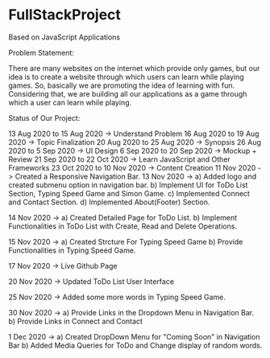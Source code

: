 # FullStackProject
Based on JavaScript Applications

Problem Statement:

There are many websites on the internet which provide only games, but our idea is to
create a website through which users can learn while playing games. So, basically we are
promoting the idea of learning with fun. Considering that, we are building all our
applications as a game through which a user can learn while playing.

Status of Our Project:

13 Aug 2020 to 15 Aug 2020 -> Understand Problem
16 Aug 2020 to 19 Aug 2020 -> Topic Finalization
20 Aug 2020 to 25 Aug 2020 -> Synopsis
26 Aug 2020 to 5 Sep 2020 -> UI Design
6 Sep 2020 to 20 Sep 2020 -> Mockup + Review
21 Sep 2020 to 22 Oct 2020 -> Learn JavaScript and Other Frameworks
23 Oct 2020 to 10 Nov 2020 -> Content Creation
11 Nov 2020 -> Created a Responsive Navigation Bar.
13 Nov 2020 -> 
    a) Added logo and created submenu option in navigation bar.
    b) Implement UI for ToDo List Section, Typing Speed Game and Simon Game.
    c) Implemented Connect and Contact Section.
    d) Implemented About(Footer) Section.
 
14 Nov 2020 ->
    a) Created Detailed Page for ToDo List.
    b) Implement Functionalities in ToDo List with Create, Read and Delete Operations.
    
15 Nov 2020 ->
    a) Created Strcture For Typing Speed Game
    b) Provide Functionalities in Typing Speed Game.
    
17 Nov 2020 -> Live Github Page

20 Nov 2020 -> Updated ToDo List User Interface

25 Nov 2020 -> Added some more words in Typing Speed Game.

30 Nov 2020 -> 
    a) Provide Links in the Dropdown Menu in Navigation Bar.
    b) Provide Links in Connect and Contact
    
1 Dec 2020 ->
    a) Created DropDown Menu for "Coming Soon" in Navigation Bar
    b) Added Media Queries for ToDo and Change display of random words.
    

